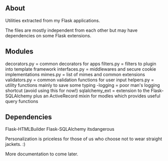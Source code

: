 ## About ##
Utilities extracted from my Flask applications.

The files are mostly independent from each other but may have dependencies on some
Flask extensions.

## Modules ##
decorators.py   =   common decorators for apps
filters.py      =   filters to plugin into template framework
interfaces.py   =   middlewares and secure cookie implementations
mimes.py        =   list of mimes and common extensions
validators.py   =   common validation functions for user input
helpers.py     =   utility functions mainly to save some typing
-logging        =   poor man's logging shortcut (avoid using this for now!)
sqlalchemy_ext  =   extension to the Flask-SQLAlchemy plus an ActiveRecord mixin
                    for modles which provides useful query functions

## Dependencies ##
Flask-HTMLBuilder
Flask-SQLAlchemy
itsdangerous


Personalization is priceless for those of us who choose not to wear straight jackets. :)

More documentation to come later.